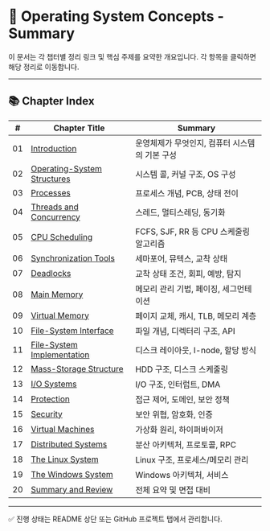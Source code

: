 # 🧾 Operating System Concepts - Summary

이 문서는 각 챕터별 정리 링크 및 핵심 주제를 요약한 개요입니다. 각 항목을 클릭하면 해당 정리로 이동합니다.

---

## 📚 Chapter Index

| #   | Chapter Title                                                        | Summary                                        |
| --- | -------------------------------------------------------------------- | ---------------------------------------------- |
| 01  | [Introduction](./chapters/01_Introduction/summary.md)                | 운영체제가 무엇인지, 컴퓨터 시스템의 기본 구성 |
| 02  | [Operating-System Structures](./chapters/02_OS_Structure/summary.md) | 시스템 콜, 커널 구조, OS 구성                  |
| 03  | [Processes](./chapters/03_Processes/summary.md)                      | 프로세스 개념, PCB, 상태 전이                  |
| 04  | [Threads and Concurrency](./chapters/04_Threads/summary.md)          | 스레드, 멀티스레딩, 동기화                     |
| 05  | [CPU Scheduling](./chapters/05_CPU_Scheduling/summary.md)            | FCFS, SJF, RR 등 CPU 스케줄링 알고리즘         |
| 06  | [Synchronization Tools](./chapters/06_Sync_Tools/summary.md)         | 세마포어, 뮤텍스, 교착 상태                    |
| 07  | [Deadlocks](./chapters/07_Deadlocks/summary.md)                      | 교착 상태 조건, 회피, 예방, 탐지               |
| 08  | [Main Memory](./chapters/08_Memory/summary.md)                       | 메모리 관리 기법, 페이징, 세그먼테이션         |
| 09  | [Virtual Memory](./chapters/09_Virtual_Memory/summary.md)            | 페이지 교체, 캐시, TLB, 메모리 계층            |
| 10  | [File-System Interface](./chapters/10_File_Interface/summary.md)     | 파일 개념, 디렉터리 구조, API                  |
| 11  | [File-System Implementation](./chapters/11_File_Impl/summary.md)     | 디스크 레이아웃, I-node, 할당 방식             |
| 12  | [Mass-Storage Structure](./chapters/12_Storage/summary.md)           | HDD 구조, 디스크 스케줄링                      |
| 13  | [I/O Systems](./chapters/13_IO/summary.md)                           | I/O 구조, 인터럽트, DMA                        |
| 14  | [Protection](./chapters/14_Protection/summary.md)                    | 접근 제어, 도메인, 보안 정책                   |
| 15  | [Security](./chapters/15_Security/summary.md)                        | 보안 위협, 암호화, 인증                        |
| 16  | [Virtual Machines](./chapters/16_Virtual_Machines/summary.md)        | 가상화 원리, 하이퍼바이저                      |
| 17  | [Distributed Systems](./chapters/17_Distributed/summary.md)          | 분산 아키텍처, 프로토콜, RPC                   |
| 18  | [The Linux System](./chapters/18_Linux/summary.md)                   | Linux 구조, 프로세스/메모리 관리               |
| 19  | [The Windows System](./chapters/19_Windows/summary.md)               | Windows 아키텍처, 서비스                       |
| 20  | [Summary and Review](./chapters/20_Review/summary.md)                | 전체 요약 및 면접 대비                         |

---

✅ 진행 상태는 README 상단 또는 GitHub 프로젝트 탭에서 관리합니다.
